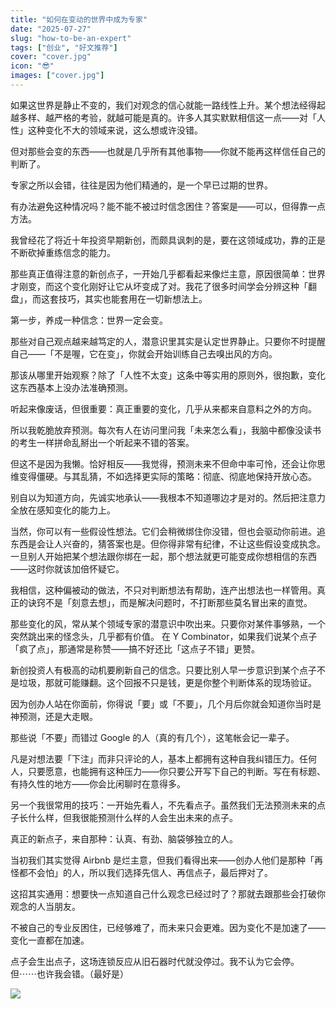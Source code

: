 ```yaml
---
title: "如何在变动的世界中成为专家"
date: "2025-07-27"
slug: "how-to-be-an-expert"
tags: ["创业", "好文推荐"]
cover: "cover.jpg"
icon: "😎"
images: ["cover.jpg"]
---
```

如果这世界是静止不变的，我们对观念的信心就能一路线性上升。某个想法经得起越多样、越严格的考验，就越可能是真的。许多人其实默默相信这一点——对「人性」这种变化不大的领域来说，这么想或许没错。



但对那些会变的东西——也就是几乎所有其他事物——你就不能再这样信任自己的判断了。



专家之所以会错，往往是因为他们精通的，是一个早已过期的世界。



有办法避免这种情况吗？能不能不被过时信念困住？答案是——可以，但得靠一点方法。



我曾经花了将近十年投资早期新创，而颇具讽刺的是，要在这领域成功，靠的正是不断砍掉重练信念的能力。



那些真正值得注意的新创点子，一开始几乎都看起来像烂主意，原因很简单：世界才刚变，而这个变化刚好让它从坏变成了对。我花了很多时间学会分辨这种「翻盘」，而这套技巧，其实也能套用在一切新想法上。



第一步，养成一种信念：世界一定会变。



那些对自己观点越来越笃定的人，潜意识里其实是认定世界静止。只要你不时提醒自己——「不是喔，它在变」，你就会开始训练自己去嗅出风的方向。



那该从哪里开始观察？除了「人性不太变」这条中等实用的原则外，很抱歉，变化这东西基本上没办法准确预测。



听起来像废话，但很重要：真正重要的变化，几乎从来都来自意料之外的方向。



所以我乾脆放弃预测。每次有人在访问里问我「未来怎么看」，我脑中都像没读书的考生一样拼命乱掰出一个听起来不错的答案。



但这不是因为我懒。恰好相反——我觉得，预测未来不但命中率可怜，还会让你思维变得僵硬。与其乱猜，不如选择更实际的策略：彻底、彻底地保持开放心态。



别自以为知道方向，先诚实地承认——我根本不知道哪边才是对的。然后把注意力全放在感知变化的能力上。



当然，你可以有一些假设性想法。它们会稍微绑住你没错，但也会驱动你前进。追东西是会让人兴奋的，猜答案也是。但你得非常有纪律，不让这些假设变成执念。
一旦别人开始把某个想法跟你绑在一起，那个想法就更可能变成你想相信的东西——这时你就该加倍怀疑它。



我相信，这种偏被动的做法，不只对判断想法有帮助，连产出想法也一样管用。真正的诀窍不是「刻意去想」，而是解决问题时，不打断那些莫名冒出来的直觉。



那些变化的风，常从某个领域专家的潜意识中吹出来。只要你对某件事够熟，一个突然跳出来的怪念头，几乎都有价值。
在 Y Combinator，如果我们说某个点子「疯了点」，那通常是称赞——搞不好还比「这点子不错」更赞。



新创投资人有极高的动机要刷新自己的信念。只要比别人早一步意识到某个点子不是垃圾，那就可能赚翻。这个回报不只是钱，更是你整个判断体系的现场验证。



因为创办人站在你面前，你得说「要」或「不要」，几个月后你就会知道你当时是神预测，还是大走眼。



那些说「不要」而错过 Google 的人（真的有几个），这笔帐会记一辈子。



凡是对想法要「下注」而非只评论的人，基本上都拥有这种自我纠错压力。任何人，只要愿意，也能拥有这种压力——你只要公开写下自己的判断。写在有标题、有持久性的地方——你会比闲聊时在意得多。



另一个我很常用的技巧：一开始先看人，不先看点子。虽然我们无法预测未来的点子长什么样，但我很能预测什么样的人会生出未来的点子。



真正的新点子，来自那种：认真、有劲、脑袋够独立的人。



当初我们其实觉得 Airbnb 是烂主意，但我们看得出来——创办人他们是那种「再怪都不会怕」的人，所以我们选择先信人、再信点子，最后押对了。



这招其实通用：想要快一点知道自己什么观念已经过时了？那就去跟那些会打破你观念的人当朋友。



不被自己的专业反困住，已经够难了，而未来只会更难。因为变化不是加速了——变化一直都在加速。



点子会生出点子，这场连锁反应从旧石器时代就没停过。我不认为它会停。
但⋯⋯也许我会错。（最好是）




![](https://prod-files-secure.s3.us-west-2.amazonaws.com/112d0858-5090-4d34-a606-b75eb8d65fd2/46476355-9cf3-4e99-9b7a-3531bc426380/1000202064.png?X-Amz-Algorithm=AWS4-HMAC-SHA256&X-Amz-Content-Sha256=UNSIGNED-PAYLOAD&X-Amz-Credential=ASIAZI2LB466T33UWWA3%2F20250901%2Fus-west-2%2Fs3%2Faws4_request&X-Amz-Date=20250901T091607Z&X-Amz-Expires=3600&X-Amz-Security-Token=IQoJb3JpZ2luX2VjEKn%2F%2F%2F%2F%2F%2F%2F%2F%2F%2FwEaCXVzLXdlc3QtMiJGMEQCIGXBmekNxR%2Fexb6oQLzfnZULvR124GRap64SUEj7XZW%2BAiAEhmwcSw8wuAbTrbRbPnPnP4SRYpCzriGLBqvoVHDJ%2Byr%2FAwgSEAAaDDYzNzQyMzE4MzgwNSIMjf8CMk0rtvuEgrW2KtwD3S84jeLMjZKBdcZUFlOY2Hygd3ndKuMzsd2O7%2BBcaPibxpH6mN6rZpKgO%2BYn5KOKC5uP6xzmWvyNIVZGTx1FJ6pENSkVOQcH7SQMluBO3w2Lcj286uvtuetwHREfa5vnHzL2MXg0zDg8R6ekTB7aar%2BHSFzSqtImO2%2Fp2gPZlQiUQrSx%2BehVDYqMy4QwMpi2DjYI0%2BeQv%2Fk%2FDP8VGaaGtf20PNMn%2FlygUET7FcKam2AaBPiJ6J5MYMkwaqU2o7Fq6DAPN6NpPlWXcUM1MFp%2BAI4VArpK30WsLFMadcTnWYnsUPJ6ij9a9p4Dm%2Fe4cM8q5Jtc4mZzsPqCdzc2C7TFrrlOb2ZEXlcyaWScqzHJMIeUpivCUelkCbH3smr20%2BBrWvnpmudgO2%2FUgDfEBZgDIz5nA%2BL2MxZzBVZgeZbTe5Cv%2FaCqVoWid%2B0MwaOYjlWd5bQ8i88b%2FdP7u%2FHK7MK8XuXVdTcJXrflme%2Fjpxhth3N7Lfauy9LNJC6BLlD3oULkDWfUG8mTSySi1oLKGF6Y3TMquyPqQJ7ln6hFYRXZ3o1c7ouD%2F%2BE7er6WkOMaaYoy8ZTleUCve4jN4MIYFSf6fOnDyu%2FmxB%2BFjzEt6IFrHq37%2FMJKPte0y4lVQ6swrrTVxQY6pgEJ%2BxA3FFmAGs7fjsytnOy4P%2BZfUnIXuNJDqaP4Mas4%2BXtyh3xq6aqe5RuDd2DZrjpvcA7AQYcNoZTlXHByu7SLROe3lQ0bAonf1GBQCogTlO7G9wHKSR6sf5kK7fl%2Bew8w%2BZRCPckWMBeQpGgsGsBiQJfQz68vGAQ3O%2BmYB%2BPOLLU7vVl4a38KHkp1pBcpVE2xxbHIJnBksRoYJWl4rqj31pbqi7Ru&X-Amz-Signature=eef84f610e743ef5e78c12e6cd413544c8b164258a852e9f6ce3dabea5f8d2c2&X-Amz-SignedHeaders=host&x-amz-checksum-mode=ENABLED&x-id=GetObject)

